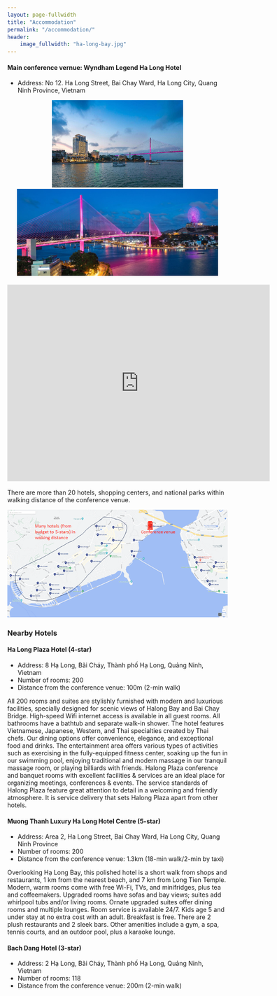 ```yaml
---
layout: page-fullwidth
title: "Accommodation"
permalink: "/accommodation/"
header:
    image_fullwidth: "ha-long-bay.jpg"
---
```


#### Main conference vernue: Wyndham Legend Ha Long Hotel
- Address: No 12. Ha Long Street, Bai Chay Ward, Ha Long City, Quang Ninh Province, Vietnam

<center>

<img src="/images/wyndham-legend-ha-long-hotel.jpg" width="300"/>
<img src="/images/wyndham-legend-ha-long-hotel-views.jpg" width="460"/>
<br/>
<br/><iframe src="https://www.google.com/maps/embed?pb=!1m18!1m12!1m3!1d3725.8267534948604!2d107.05779917494945!3d20.959471390155443!2m3!1f0!2f0!3f0!3m2!1i1024!2i768!4f13.1!3m3!1m2!1s0x314a58672e65a445%3A0x915b6e28bd64ed97!2sWyndham%20Legend%20Halong%20Hotel!5e0!3m2!1sit!2sit!4v1745575861688!5m2!1sit!2sit" width="600" height="450" style="border:0;" allowfullscreen="" loading="lazy" referrerpolicy="no-referrer-when-downgrade"></iframe>
</center>

There are more than 20 hotels, shopping centers, and national parks
within walking distance of the conference venue.

<center>
<img src="/images/hotels-nearby.png"/>
</center>

### Nearby Hotels

#### Ha Long Plaza Hotel (4-star)
- Address: 8 Hạ Long, Bãi Cháy, Thành phố Hạ Long, Quảng Ninh, Vietnam
- Number of rooms: 200
- Distance from the conference venue: 100m (2-min walk)

All 200 rooms and suites are stylishly furnished with modern and
luxurious facilities, specially designed for scenic views of Halong
Bay and Bai Chay Bridge. High-speed Wifi internet access is available
in all guest rooms. All bathrooms have a bathtub and separate walk-in
shower.  The hotel features Vietnamese, Japanese, Western, and Thai
specialties created by Thai chefs. Our dining options offer
convenience, elegance, and exceptional food and drinks. The
entertainment area offers various types of activities such as
exercising in the fully-equipped fitness center, soaking up the fun in
our swimming pool, enjoying traditional and modern massage in our
tranquil massage room, or playing billiards with friends.  Halong
Plaza conference and banquet rooms with excellent facilities &
services are an ideal place for organizing meetings, conferences &
events. The service standards of Halong Plaza feature great attention
to detail in a welcoming and friendly atmosphere. It is service
delivery that sets Halong Plaza apart from other hotels.

#### Muong Thanh Luxury Ha Long Hotel Centre (5-star)
- Address: Area 2, Ha Long Street, Bai Chay Ward, Ha Long City, Quang Ninh Province 
- Number of rooms: 200
- Distance from the conference venue: 1.3km (18-min walk/2-min by taxi)

Overlooking Hạ Long Bay, this polished hotel is a short walk from
shops and restaurants, 1 km from the nearest beach, and 7 km from Long
Tien Temple. Modern, warm rooms come with free Wi-Fi, TVs, and
minifridges, plus tea and coffeemakers. Upgraded rooms have sofas and
bay views; suites add whirlpool tubs and/or living rooms. Ornate
upgraded suites offer dining rooms and multiple lounges. Room service
is available 24/7. Kids age 5 and under stay at no extra cost with an
adult. Breakfast is free. There are 2 plush restaurants and 2 sleek
bars. Other amenities include a gym, a spa, tennis courts, and an
outdoor pool, plus a karaoke lounge.

#### Bach Dang Hotel (3-star)
- Address: 2 Hạ Long, Bãi Cháy, Thành phố Hạ Long, Quảng Ninh, Vietnam
- Number of rooms: 118
- Distance from the conference venue: 200m (2-min walk)
